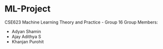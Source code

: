 # ML-Project
CSE623 Machine Learning Theory and Practice - Group 16
Group Members:
- Adyan Shamin
- Ajay Adithya S
- Khanjan Purohit
